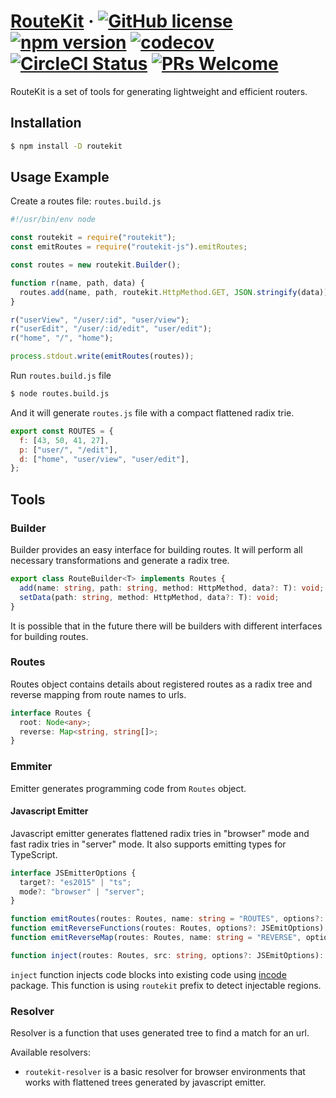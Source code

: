 # [RouteKit](https://github.com/localvoid/routekit) &middot; [![GitHub license](https://img.shields.io/badge/license-MIT-blue.svg)](https://github.com/localvoid/routekit/blob/master/LICENSE) [![npm version](https://img.shields.io/npm/v/routekit.svg)](https://www.npmjs.com/package/routekit) [![codecov](https://codecov.io/gh/localvoid/routekit/branch/master/graph/badge.svg)](https://codecov.io/gh/localvoid/routekit) [![CircleCI Status](https://circleci.com/gh/localvoid/routekit.svg?style=shield&circle-token=:circle-token)](https://circleci.com/gh/localvoid/routekit) [![PRs Welcome](https://img.shields.io/badge/PRs-welcome-brightgreen.svg)](https://github.com/localvoid/routekit)

RouteKit is a set of tools for generating lightweight and efficient routers.

## Installation

```sh
$ npm install -D routekit
```

## Usage Example

Create a routes file: `routes.build.js`

```js
#!/usr/bin/env node

const routekit = require("routekit");
const emitRoutes = require("routekit-js").emitRoutes;

const routes = new routekit.Builder();

function r(name, path, data) {
  routes.add(name, path, routekit.HttpMethod.GET, JSON.stringify(data));
}

r("userView", "/user/:id", "user/view");
r("userEdit", "/user/:id/edit", "user/edit");
r("home", "/", "home");

process.stdout.write(emitRoutes(routes));
```

Run `routes.build.js` file

```sh
$ node routes.build.js
```

And it will generate `routes.js` file with a compact flattened radix trie.

```js
export const ROUTES = {
  f: [43, 50, 41, 27],
  p: ["user/", "/edit"],
  d: ["home", "user/view", "user/edit"],
};
```

## Tools

### Builder

Builder provides an easy interface for building routes. It will perform all necessary transformations and generate a
radix tree.

```ts
export class RouteBuilder<T> implements Routes {
  add(name: string, path: string, method: HttpMethod, data?: T): void;
  setData(path: string, method: HttpMethod, data?: T): void;
}
```

It is possible that in the future there will be builders with different interfaces for building routes.

### Routes

Routes object contains details about registered routes as a radix tree and reverse mapping from route names to urls.

```ts
interface Routes {
  root: Node<any>;
  reverse: Map<string, string[]>;
}
```

### Emmiter

Emitter generates programming code from `Routes` object.

#### Javascript Emitter

Javascript emitter generates flattened radix tries in "browser" mode and fast radix tries in "server" mode. It also
supports emitting types for TypeScript.

```ts
interface JSEmitterOptions {
  target?: "es2015" | "ts";
  mode?: "browser" | "server";
}

function emitRoutes(routes: Routes, name: string = "ROUTES", options?: JSEmitOptions): string;
function emitReverseFunctions(routes: Routes, options?: JSEmitOptions): string;
function emitReverseMap(routes: Routes, name: string = "REVERSE", options?: JSEmitOptions): string;

function inject(routes: Routes, src: string, options?: JSEmitOptions): string;
```

`inject` function injects code blocks into existing code using [incode](https://github.com/localvoid/incode) package.
This function is using `routekit` prefix to detect injectable regions.

### Resolver

Resolver is a function that uses generated tree to find a match for an url.

Available resolvers:

- `routekit-resolver` is a basic resolver for browser environments that works with flattened trees generated by
 javascript emitter.

